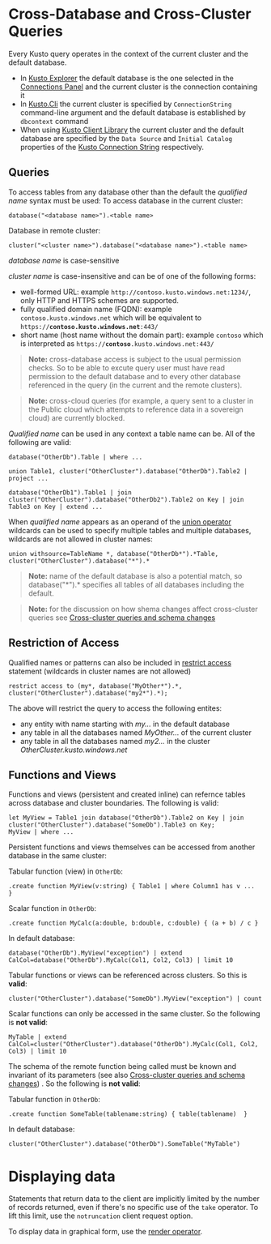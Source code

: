 # Cross-Database and Cross-Cluster Queries

Every Kusto query operates in the context of the current cluster and the default database.
* In [Kusto Explorer](https://kusdoc2.azurewebsites.net/docs/tools/tools_kusto_explorer.html) the default database is the one selected in the [Connections Panel](https://kusdoc2.azurewebsites.net/docs/tools/tools_kusto_explorer.html#connections-panel) and the current cluster is the connection containing it
* In [Kusto.Cli](https://kusdoc2.azurewebsites.net/docs/tools/tools_kusto_cli.html) the current cluster is specified by `ConnectionString` command-line argument and the default database is established by `dbcontext` command 
* When using [Kusto Client Library](https://kusdoc2.azurewebsites.net/docs/api/using_the_kusto_client_library.html) the current cluster and the default database are specified by the `Data Source` and `Initial Catalog` properties of 
  the [Kusto Connection String](https://kusdoc2.azurewebsites.net/docs/concepts/kusto_connection_strings.html) respectively.

## Queries
To access tables from any database other than the default the *qualified name* syntax must be used:
To access database in the current cluster:
<!-- csl -->
```
database("<database name>").<table name>
```
Database in remote cluster:
<!-- csl -->
```
cluster("<cluster name>").database("<database name>").<table name>
```

*database name* is case-sensitive

*cluster name* is case-insensitive and can be of one of the following forms:
* well-formed URL: example `http://contoso.kusto.windows.net:1234/`, only HTTP and HTTPS schemes are supported.
* fully qualified domain name (FQDN): example `contoso.kusto.windows.net` which will be equivalent to `https://`**`contoso.kusto.windows.net`**`:443/`
* short name (host name without the domain part): example `contoso` which is interpreted as `https://`**`contoso`**`.kusto.windows.net:443/`

>**Note:** cross-database access is subject to the usual permission checks.
So to be able to excute query user must have read permission to the default database and
to every other database referenced in the query (in the current and the remote clusters).

>**Note:** cross-cloud queries (for example, a query sent
to a cluster in the Public cloud which attempts to reference data in a sovereign cloud)
are currently blocked.

*Qualified name* can be used in any context a table name can be.
All of the following are valid:

<!-- csl -->
```
database("OtherDb").Table | where ...

union Table1, cluster("OtherCluster").database("OtherDb").Table2 | project ...

database("OtherDb1").Table1 | join cluster("OtherCluster").database("OtherDb2").Table2 on Key | join Table3 on Key | extend ...
```

When *qualified name* appears as an operand of the [union operator](./unionoperator.md) wildcards can be used to specify multiple tables
and multiple databases, wildcards are not allowed in cluster names:

<!-- csl -->
```
union withsource=TableName *, database("OtherDb*").*Table, cluster("OtherCluster").database("*").*
```

>**Note:** name of the default database is also a potential match, so database("&#42;").* specifies all tables of all databases
including the default.

>**Note:** for the discussion on how shema changes affect cross-cluster queries see [Cross-cluster queries and schema changes](https://kusdoc2.azurewebsites.net/docs/concepts/concepts_crossclusterandschemachanges.html)

## Restriction of Access
Qualified names or patterns can also be included in [restrict access](./restrictstatement.md) statement (wildcards in cluster names are not allowed)
<!-- csl -->
```
restrict access to (my*, database("MyOther*").*, cluster("OtherCluster").database("my2*").*);
```

The above will restrict the query to access the following entites:
* any entity with name starting with *my...* in the default database 
* any table in all the databases named *MyOther...* of the current cluster
* any table in all the databases named *my2...* in the cluster *OtherCluster.kusto.windows.net*

## Functions and Views
Functions and views (persistent and created inline) can refernce tables across database and cluster boundaries. The following is valid:

<!-- csl -->
```
let MyView = Table1 join database("OtherDb").Table2 on Key | join cluster("OtherCluster").database("SomeDb").Table3 on Key;
MyView | where ...
```

Persistent functions and views themselves can be accessed from another database in the same cluster:

Tabular function (view) in `OtherDb`:

<!-- csl -->
```
.create function MyView(v:string) { Table1 | where Column1 has v ...  }  
```

Scalar function in `OtherDb`:
<!-- csl -->
```
.create function MyCalc(a:double, b:double, c:double) { (a + b) / c }  
```

In default database:

<!-- csl -->
```
database("OtherDb").MyView("exception") | extend CalCol=database("OtherDb").MyCalc(Col1, Col2, Col3) | limit 10
```

Tabular functions or views can be referenced across clusters. So this is **valid**:
<!-- csl -->
```
cluster("OtherCluster").database("SomeDb").MyView("exception") | count
```

Scalar functions can only be accessed in the same cluster. So the following is **not valid**:

<!-- csl -->
```
MyTable | extend CalCol=cluster("OtherCluster").database("OtherDb").MyCalc(Col1, Col2, Col3) | limit 10
```

The schema of the remote function being called must be known and invariant of its parameters (see also [Cross-cluster queries and schema changes](https://kusdoc2.azurewebsites.net/docs/concepts/concepts_crossclusterandschemachanges.html)) . So the following is **not valid**:

Tabular function in `OtherDb`:
<!-- csl -->
```
.create function SomeTable(tablename:string) { table(tablename)  }  
```

In default database:
<!-- csl -->
```
cluster("OtherCluster").database("OtherDb").SomeTable("MyTable")
```


# Displaying data

Statements that return data to the client are implicitly limited
by the number of records returned, even if there's no specific use
of the `take` operator. To lift this limit, use the `notruncation`
client request option.

To display data in graphical form, use the [render operator](renderoperator.md).

